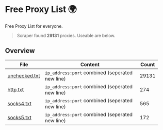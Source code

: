 
# Free Proxy List 🌍

Free Proxy List for everyone.
> Scraper found **29131** proxies. Useable are below.

## Overview

|File|Content|Count|
|----|-------|-----|
|[unchecked.txt](https://raw.githubusercontent.com/yemixzy/proxy-list/main/proxies/unchecked.txt)|`ip_address:port` combined (seperated new line)|29131|
|[http.txt](https://raw.githubusercontent.com/yemixzy/proxy-list/main/proxies/http.txt)|`ip_address:port` combined (seperated new line)|274|
|[socks4.txt](https://raw.githubusercontent.com/yemixzy/proxy-list/main/proxies/socks4.txt)|`ip_address:port` combined (seperated new line)|565|
|[socks5.txt](https://raw.githubusercontent.com/yemixzy/proxy-list/main/proxies/socks5.txt)|`ip_address:port` combined (seperated new line)|172|

